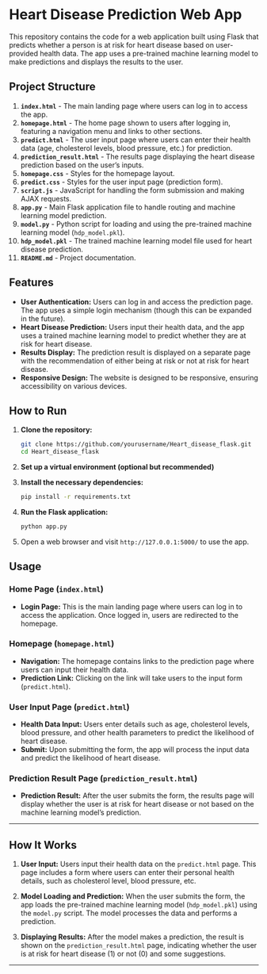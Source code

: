 # Heart Disease Prediction Web App

This repository contains the code for a web application built using Flask that predicts whether a person is at risk for heart disease based on user-provided health data. The app uses a pre-trained machine learning model to make predictions and displays the results to the user.

## Project Structure

1. **`index.html`** - The main landing page where users can log in to access the app.
2. **`homepage.html`** - The home page shown to users after logging in, featuring a navigation menu and links to other sections.
3. **`predict.html`** - The user input page where users can enter their health data (age, cholesterol levels, blood pressure, etc.) for prediction.
4. **`prediction_result.html`** - The results page displaying the heart disease prediction based on the user’s inputs.
5. **`homepage.css`** - Styles for the homepage layout.
6. **`predict.css`** - Styles for the user input page (prediction form).
7. **`script.js`** - JavaScript for handling the form submission and making AJAX requests.
8. **`app.py`** - Main Flask application file to handle routing and machine learning model prediction.
9. **`model.py`** - Python script for loading and using the pre-trained machine learning model (`hdp_model.pkl`).
10. **`hdp_model.pkl`** - The trained machine learning model file used for heart disease prediction.
11. **`README.md`** - Project documentation.

## Features

- **User Authentication:** Users can log in and access the prediction page. The app uses a simple login mechanism (though this can be expanded in the future).
- **Heart Disease Prediction:** Users input their health data, and the app uses a trained machine learning model to predict whether they are at risk for heart disease.
- **Results Display:** The prediction result is displayed on a separate page with the recommendation of either being at risk or not at risk for heart disease.
- **Responsive Design:** The website is designed to be responsive, ensuring accessibility on various devices.

## How to Run

1. **Clone the repository:**
    ```bash
    git clone https://github.com/yourusername/Heart_disease_flask.git
    cd Heart_disease_flask
    ```

2. **Set up a virtual environment (optional but recommended)**

3. **Install the necessary dependencies:**
    ```bash
    pip install -r requirements.txt
    ```

4. **Run the Flask application:**
    ```bash
    python app.py
    ```

5. Open a web browser and visit `http://127.0.0.1:5000/` to use the app.

## Usage

### Home Page (`index.html`)

- **Login Page:** This is the main landing page where users can log in to access the application. Once logged in, users are redirected to the homepage.

### Homepage (`homepage.html`)

- **Navigation:** The homepage contains links to the prediction page where users can input their health data.
- **Prediction Link:** Clicking on the link will take users to the input form (`predict.html`).

### User Input Page (`predict.html`)

- **Health Data Input:** Users enter details such as age, cholesterol levels, blood pressure, and other health parameters to predict the likelihood of heart disease.
- **Submit:** Upon submitting the form, the app will process the input data and predict the likelihood of heart disease.

### Prediction Result Page (`prediction_result.html`)

- **Prediction Result:** After the user submits the form, the results page will display whether the user is at risk for heart disease or not based on the machine learning model’s prediction.

---

## How It Works

1. **User Input:** Users input their health data on the `predict.html` page. This page includes a form where users can enter their personal health details, such as cholesterol level, blood pressure, etc.

2. **Model Loading and Prediction:** When the user submits the form, the app loads the pre-trained machine learning model (`hdp_model.pkl`) using the `model.py` script. The model processes the data and performs a prediction.

3. **Displaying Results:** After the model makes a prediction, the result is shown on the `prediction_result.html` page, indicating whether the user is at risk for heart disease (1) or not (0) and some suggestions.

---



